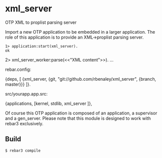 xml_server
=====

OTP XML to proplist parsing server


Import a new OTP application to be embedded in a larger application.
The role of this application is to provide an XML->proplist parsing server.

    1> application:start(xml_server).
    ok

2> xml_server_worker:parse(<<"XML content">>).
...

rebar.config:

{deps, [
    {xml_server, {git, "git://github.com/rbenaley/xml_server", {branch, master}}}
]}.

src/yourapp.app.src:

  {applications,
   [kernel,
    stdlib,
    xml_server
   ]},

Of course this OTP application is composed of an application, a supervisor and a gen_server.
Please note that this module is designed to work with rebar3 exclusively.

Build
-----

    $ rebar3 compile
